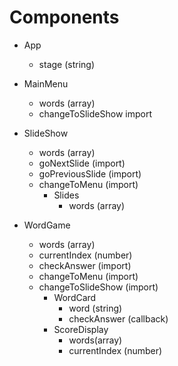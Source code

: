  # Components
- App
  - stage (string)

- MainMenu
    - words (array)
    - changeToSlideShow import

- SlideShow
  - words (array)
  - goNextSlide (import)
  - goPreviousSlide (import)
  - changeToMenu (import)
    - Slides
      - words (array)

- WordGame
  - words (array)
  - currentIndex (number)
  - checkAnswer (import)
  - changeToMenu (import)
  - changeToSlideShow (import)
    - WordCard
      - word (string)
      - checkAnswer (callback)
    - ScoreDisplay
      - words(array)
      - currentIndex (number) 



